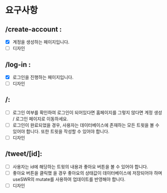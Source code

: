 # 요구사항

## /create-account :

- [x] 계정을 생성하는 페이지입니다.
- [ ] 디자인

## /log-in :

- [x] 로그인을 진행하는 페이지입니다.
- [ ] 디자인

## /:

- [ ] 로그인 여부를 확인하여 로그인이 되어있다면 홈페이지를 그렇지 않다면 계정 생성 / 로그인 페이지로 이동하세요.
- [ ] 로그인이 완료되었을 경우, 사용자는 데이터베이스에 존재하는 모든 트윗을 볼 수 있어야 합니다. 또한 트윗을 작성할 수 있어야 합니다.
- [ ] 디자인

## /tweet/[id]:

- [ ] 사용자는 id에 해당하는 트윗의 내용과 좋아요 버튼을 볼 수 있어야 합니다.
- [ ] 좋아요 버튼을 클릭했 을 경우 좋아요의 상태값이 데이터베이스에 저장되어야 하며 useSWR의 mutate를 사용하여 업데이트를 반영해야 합니다.
- [ ] 디자인
